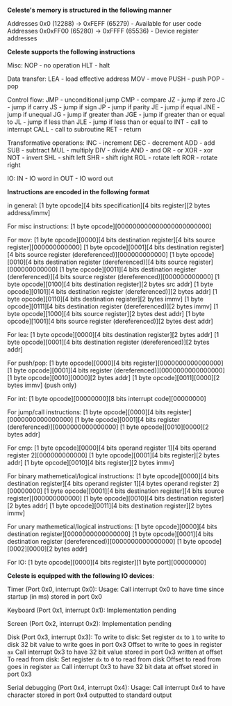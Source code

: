 __Celeste's memory is structured in the following manner__

Addresses 0x0      (12288) -> 0xFEFF (65279) - Available for user code
Addresses 0x0xFF00 (65280) -> 0xFFFF (65536) - Device register addresses

__Celeste supports the following instructions__

Misc:
NOP  -  no operation
HLT  -  halt

Data transfer:
LEA  -  load effective address
MOV  -  move
PUSH -  push
POP  -  pop

Control flow:
JMP  -  unconditional jump
CMP  -  compare
JZ   -  jump if zero
JC   -  jump if carry
JS   -  jump if sign
JP   -  jump if parity
JE   -  jump if equal
JNE  -  jump if unequal
JG   -  jump if greater than
JGE  -  jump if greater than or equal to
JL   -  jump if less than
JLE  -  jump if less than or equal to
INT  -  call to interrupt
CALL -  call to subroutine
RET  -  return

Transformative operations:
INC  -  increment
DEC  -  decrement
ADD  -  add
SUB  -  subtract
MUL  -  multiply
DIV  -  divide
AND  -  and
OR   -  or
XOR  -  xor
NOT  -  invert
SHL  -  shift left
SHR  -  shift right
ROL  -  rotate left
ROR  -  rotate right

IO:
IN   -  IO word in
OUT  -  IO word out

__Instructions are encoded in the following format__

in general:
    [1 byte opcode][4 bits specification][4 bits register][2 bytes address/immv]

For misc instructions:
    [1 byte opcode][000000000000000000000000]

For mov:
    [1 byte opcode][0000][4 bits destination register][4 bits source register][000000000000]
    [1 byte opcode][0001][4 bits destination register][4 bits source register (dereferenced)][000000000000]
    [1 byte opcode][0010][4 bits destination register (dereferenced)][4 bits source register][000000000000]
    [1 byte opcode][0011][4 bits destination register (dereferenced)][4 bits source register (dereferenced)][000000000000]
    [1 byte opcode][0100][4 bits destination register][2 bytes src addr]
    [1 byte opcode][0101][4 bits destination register (dereferenced)][2 bytes addr]
    [1 byte opcode][0110][4 bits destination register][2 bytes immv]
    [1 byte opcode][0111][4 bits destination register (dereferenced)][2 bytes immv]
    [1 byte opcode][1000][4 bits source register][2 bytes dest addr]
    [1 byte opcode][1001][4 bits source register (dereferenced)][2 bytes dest addr]

For lea:
    [1 byte opcode][0000][4 bits destination register][2 bytes addr]
    [1 byte opcode][0001][4 bits destination register (dereferenced)][2 bytes addr]

For push/pop:
    [1 byte opcode][0000][4 bits register][0000000000000000]
    [1 byte opcode][0001][4 bits register (dereferenced)][0000000000000000]
    [1 byte opcode][0010][0000][2 bytes addr]
    [1 byte opcode][0011][0000][2 bytes immv] (push only)

For int:
    [1 byte opcode][00000000][8 bits interrupt code][00000000]

For jump/call instructions:
    [1 byte opcode][0000][4 bits register][0000000000000000]
    [1 byte opcode][0001][4 bits register (dereferenced)][0000000000000000]
    [1 byte opcode][0010][0000][2 bytes addr]

For cmp:
    [1 byte opcode][0000][4 bits operand register 1][4 bits operand register 2][000000000000]
    [1 byte opcode][0001][4 bits register][2 bytes addr]
    [1 byte opcode][0010][4 bits register][2 bytes immv]

For binary mathemetical/logical instructions:
    [1 byte opcode][0000][4 bits destination register][4 bits operand register 1][4 bytes operand register 2][00000000]
    [1 byte opcode][0001][4 bits destination register][4 bits source register][000000000000]
    [1 byte opcode][0010][4 bits destination register][2 bytes addr]
    [1 byte opcode][0011][4 bits destination register][2 bytes immv]


For unary mathemetical/logical instructions:
    [1 byte opcode][0000][4 bits destination register][0000000000000000]
    [1 byte opcode][0001][4 bits destination register (dereferenced)][0000000000000000]
    [1 byte opcode][0002][0000][2 bytes addr]


For IO:
    [1 byte opcode][0000][4 bits register][1 byte port][00000000]


__Celeste is equipped with the following IO devices__:

Timer (Port 0x0, interrupt 0x0):
    Usage: Call interrupt 0x0 to have time since startup (in ms) stored in port 0x0

Keyboard (Port 0x1, interrupt 0x1):
    Implementation pending

Screen (Port 0x2, interrupt 0x2):
    Implementation pending

Disk (Port 0x3, interrupt 0x3):
    To write to disk:
        Set register `dx` to `1` to write to disk
        32 bit value to write goes in port 0x3
        Offset to write to goes in register `ax`
        Call interrupt 0x3 to have 32 bit value stored in port 0x3 written at offset
    To read from disk:
        Set register `dx` to `0` to read from disk
        Offset to read from goes in register `ax`
        Call interrupt 0x3 to have 32 bit data at offset stored in port 0x3

Serial debugging (Port 0x4, interrupt 0x4):
	Usage: Call interrupt 0x4 to have character stored in port 0x4 outputted to standard output
